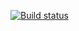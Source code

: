 [![Build status](https://ci.appveyor.com/api/projects/status/mim9hp24sl09akyo?svg=true)](https://ci.appveyor.com/project/Ibragim066/ahj-diploma-front)